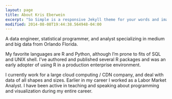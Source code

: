 ```yaml
---
layout: page
title: About Kris Eberwein
excerpt: "So Simple is a responsive Jekyll theme for your words and images."
modified: 2014-08-08T19:44:38.564948-04:00
---
```


A data engineer, statistical programmer, and analyst specializing in medium and big data from Orlando Florida.

My favorite languages are R and Python, although I’m prone to fits of SQL and UNIX shell. I’ve authored and published several R packages and was an early adopter of using R in a production enterprise environment.

I currently work for a large cloud computing / CDN company, and deal with data of all shapes and sizes. Earlier in my career I worked as a Labor Market Analyst. I have been active in teaching and speaking about programming and visualization during my entire career.